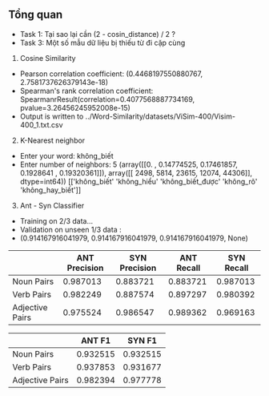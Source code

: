 ## Tổng quan
- Task 1: Tại sao lại cần (2 - cosin_distance) / 2 ?
- Task 3: Một số mẫu dữ liệu bị thiếu từ đi cặp cùng

1. Cosine Similarity

- Pearson correlation coefficient:  (0.4468197550880767, 2.7581737626379143e-18)
- Spearman's rank correlation coefficient:  SpearmanrResult(correlation=0.4077568887734169, pvalue=3.26456245952008e-15)
- Output is written to ../Word-Similarity/datasets/ViSim-400/Visim-400_1.txt.csv

2. K-Nearest neighbor

- Enter your word: không_biết
- Enter number of neighbors: 5
 (array([[0.        , 0.14774525, 0.17461857, 0.1928641 , 0.19320361]]), array([[ 2498,  5814, 23615, 12074, 44306]], dtype=int64))
 [['không_biết' 'không_hiểu' 'không_biết_được' 'không_rõ' 'không_hay_biết']]

3. Ant - Syn Classifier

- Training on 2/3 data...
- Validation on unseen 1/3 data :
- (0.914167916041979, 0.914167916041979, 0.914167916041979, None)

|                  |ANT Precision  |SYN Precision  |ANT Recall  |SYN Recall|
|------------------|---------------|---------------|------------|----------|
|Noun Pairs        |   0.987013    |  0.883721     |  0.883721  |  0.987013|
|Verb Pairs        |   0.982249    |  0.887574     |  0.897297  |  0.980392|
|Adjective Pairs   |    0.975524   |  0.986547     |  0.989362  |  0.969163|

|                  |   ANT F1    |    SYN F1   |
|------------------|-------------|-------------|
|Noun Pairs        |   0.932515  |  0.932515   |
|Verb Pairs        |   0.937853  |  0.931677   |
|Adjective Pairs   |    0.982394 |  0.977778   |
